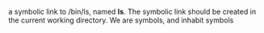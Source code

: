  a symbolic link to /bin/ls, named __ls__. The symbolic link should be created in the current working directory.
We are symbols, and inhabit symbols
